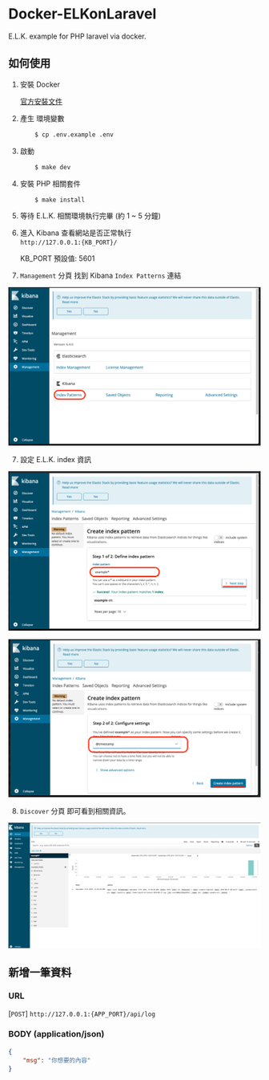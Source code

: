 # Docker-ELKonLaravel
E.L.K. example for PHP laravel via docker.

## 如何使用

1. 安裝 Docker

    [官方安裝文件](https://docs.docker.com/install/)

2. 產生 環境變數
    ```bash
        $ cp .env.example .env
    ```

3. 啟動
    ```bash
        $ make dev
    ```

3. 安裝 PHP 相關套件
    ```bash
        $ make install
    ```

4. 等待 E.L.K. 相關環境執行完畢 (約 1 ~ 5 分鐘)

5. 進入 Kibana 查看網站是否正常執行 <br>
`http://127.0.0.1:{KB_PORT}/`

    KB_PORT 預設值: 5601

6. `Management` 分頁 找到 Kibana `Index Patterns` 連結

![image](https://github.com/andykuen/Docker-ELKonLaravel/blob/master/images/kibana_01.png)

7. 設定 E.L.K. index 資訊

![image](https://github.com/andykuen/Docker-ELKonLaravel/blob/master/images/kibana_02.png)

![image](https://github.com/andykuen/Docker-ELKonLaravel/blob/master/images/kibana_03.png)

8. `Discover` 分頁 即可看到相關資訊。

![image](https://github.com/andykuen/Docker-ELKonLaravel/blob/master/images/kibana_04.png)

## 新增一筆資料

### URL
[`POST`] `http://127.0.0.1:{APP_PORT}/api/log`

### BODY (application/json)
```JSON
{
    "msg": "你想要的內容"
}
```
